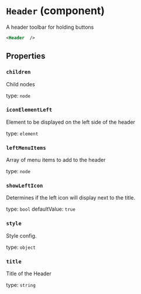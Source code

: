`Header` (component)
====================

A header toolbar for holding buttons

```xml
<Header  />
```

Properties
----------

### `children`

Child nodes

type: `node`


### `iconElementLeft`

Element to be displayed on the left side of the header

type: `element`


### `leftMenuItems`

Array of menu items to add to the header

type: `node`



### `showLeftIcon`

Determines if the left icon will display next to the title.

type: `bool`
defaultValue: `true`


### `style`

Style config.

type: `object`


### `title`

Title of the Header

type: `string`

